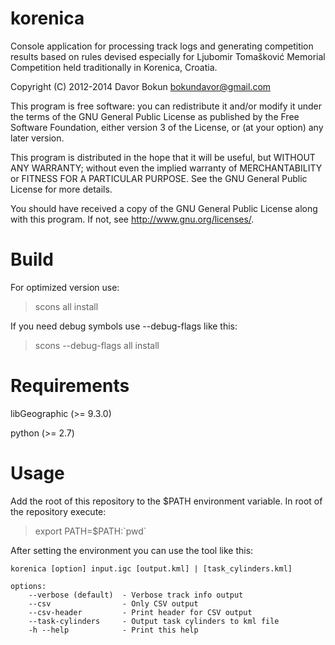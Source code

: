 korenica
========

Console application for processing track logs and generating competition results based on rules devised especially for Ljubomir Tomašković Memorial Competition held traditionally in Korenica, Croatia.


Copyright (C) 2012-2014 Davor Bokun <bokundavor@gmail.com>


This program is free software: you can redistribute it and/or modify
it under the terms of the GNU General Public License as published by
the Free Software Foundation, either version 3 of the License, or
(at your option) any later version.

This program is distributed in the hope that it will be useful,
but WITHOUT ANY WARRANTY; without even the implied warranty of
MERCHANTABILITY or FITNESS FOR A PARTICULAR PURPOSE.  See the
GNU General Public License for more details.

You should have received a copy of the GNU General Public License
along with this program.  If not, see <http://www.gnu.org/licenses/>.
  

Build
=====

For optimized version use:

> scons all install


If you need debug symbols use --debug-flags like this:

> scons --debug-flags all install


Requirements
============

libGeographic (>= 9.3.0)

python (>= 2.7)



Usage
=====

Add the root of this repository to the $PATH environment variable. In root of the repository execute:

> export PATH=$PATH:\`pwd\`


After setting the environment you can use the tool like this:


```
korenica [option] input.igc [output.kml] | [task_cylinders.kml]

options:
    --verbose (default)  - Verbose track info output
    --csv                - Only CSV output
    --csv-header         - Print header for CSV output
    --task-cylinders     - Output task cylinders to kml file
    -h --help            - Print this help 
```
